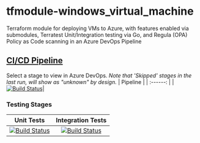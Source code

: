 # tfmodule-windows_virtual_machine
Terraform module for deploying VMs to Azure, with features enabled via submodules, Terratest Unit/Integration testing via Go, and Regula (OPA) Policy as Code scanning in an Azure DevOps Pipeline
## [CI/CD Pipeline](https://dev.azure.com/wesleytrust/Terraform/_build?definitionId=63)
Select a stage to view in Azure DevOps. *Note that 'Skipped' stages in the last run, will show as "unknown" by design.*
| Pipeline |
| :------: |
|[![Build Status](https://dev.azure.com/wesleytrust/Terraform/_apis/build/status/Modules/Deployments/tfmodule-windows_virtual_machine?repoName=wesley-trust%2Ftfmodule-windows_virtual_machine&branchName=main)](https://dev.azure.com/wesleytrust/Terraform/_build/latest?definitionId=63&repoName=wesley-trust%2Ftfmodule-windows_virtual_machine&branchName=main)|
### Testing Stages
| Unit Tests | Integration Tests |
|  :-------: | :---------------: |
|[![Build Status](https://dev.azure.com/wesleytrust/Terraform/_apis/build/status/Modules/Deployments/tfmodule-windows_virtual_machine?repoName=wesley-trust%2Ftfmodule-windows_virtual_machine&branchName=main&stageName=Unit)](https://dev.azure.com/wesleytrust/Terraform/_build/latest?definitionId=63&repoName=wesley-trust%2Ftfmodule-windows_virtual_machine&branchName=main)|[![Build Status](https://dev.azure.com/wesleytrust/Terraform/_apis/build/status/Modules/Deployments/tfmodule-windows_virtual_machine?repoName=wesley-trust%2Ftfmodule-windows_virtual_machine&branchName=main&stageName=Integration)](https://dev.azure.com/wesleytrust/Terraform/_build/latest?definitionId=63&repoName=wesley-trust%2Ftfmodule-windows_virtual_machine&branchName=main)|